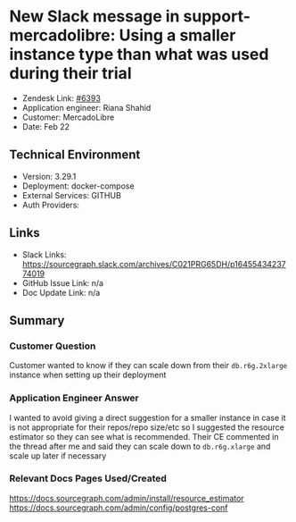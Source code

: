 
# New Slack message in support-mercadolibre:  Using a smaller instance type than what was used during their trial<!-- Ticket Title  Hint: include keywords to make it searchable -->

- Zendesk Link: [#6393](https://sourcegraph.zendesk.com/agent/tickets/6393)
- Application engineer: Riana Shahid
- Customer: MercadoLibre <!-- Redact if this contains personally identifying information -->
- Date: Feb 22

<!-- Data populated from integration, speak to Ben Gordon or Michael Bali if not working -->
<!-- During Internal team trial, fill missing data manually (we are waiting for all data to sync) -->

## Technical Environment
- Version: 3.29.1​
- Deployment: docker-compose
- External Services: GITHUB
- Auth Providers:


## Links
<!-- Data for application engineer manual entry -->
- Slack Links: https://sourcegraph.slack.com/archives/C021PRG65DH/p1645543423774019
- GitHub Issue Link: n/a
- Doc Update Link: n/a

## Summary
### Customer Question
Customer wanted to know if they can scale down from their `db.r6g.2xlarge` instance when setting up their deployment
### Application Engineer Answer
I wanted to avoid giving a direct suggestion for a smaller instance in case it is not appropriate for their repos/repo size/etc so I suggested the resource estimator so they can see what is recommended. Their CE commented in the thread after me and said they can scale down to `db.r6g.xlarge` and scale up later if necessary 
### Relevant Docs Pages Used/Created
https://docs.sourcegraph.com/admin/install/resource_estimator <br />
https://docs.sourcegraph.com/admin/config/postgres-conf


<!-- Once complete, upload a copy to https://github.com/sourcegraph/support-tools-internal/tree/main/resolved-tickets as a .md file -->
<!-- Name the file 6393.md -->
